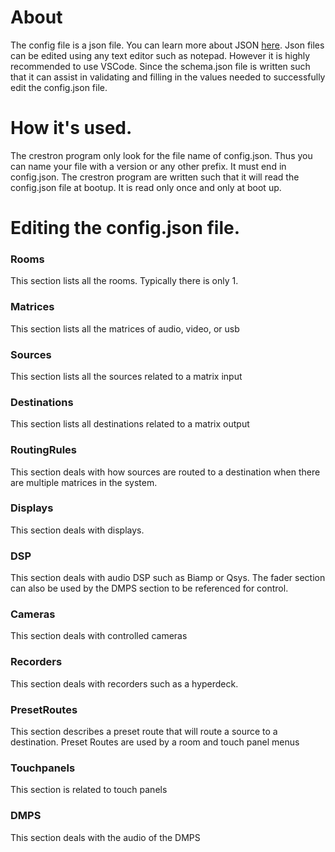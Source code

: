 # About
The config file is a json file. You can learn more about JSON [here](https://www.w3schools.com/js/js_json_intro.asp). Json files can be edited using any text editor such as notepad.
However it is highly recommended to use VSCode. Since the schema.json file is written such that it can assist in validating and filling in the values needed to successfully edit the config.json file.

# How it's used.
The crestron program only look for the file name of config.json. Thus you can name your file with a version or any other prefix.
It must end in config.json.
The crestron program are written such that it will read the config.json file at bootup.
It is read only once and only at boot up.

# Editing the config.json file.
### Rooms
This section lists all the rooms. Typically there is only 1.
### Matrices
This section lists all the matrices of audio, video, or usb
### Sources
This section lists all the sources related to a matrix input
### Destinations
This section lists all destinations related to a matrix output
### RoutingRules
This section deals with how sources are routed to a destination when there are multiple matrices in the system.
### Displays
This section deals with displays.
### DSP
This section deals with audio DSP such as Biamp or Qsys. The fader section can also be used by the DMPS section to be referenced for control.
### Cameras
This section deals with controlled cameras
### Recorders
This section deals with recorders such as a hyperdeck.
### PresetRoutes
This section describes a preset route that will route a source to a destination.
Preset Routes are used by a room and touch panel menus
### Touchpanels
This section is related to touch panels
### DMPS
This section deals with the audio of the DMPS
